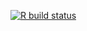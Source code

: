 [![R build status](https://github.com/lucasnell/trans_trends_pkg/workflows/R-CMD-check/badge.svg)](https://github.com/lucasnell/trans_trends_pkg/actions)

